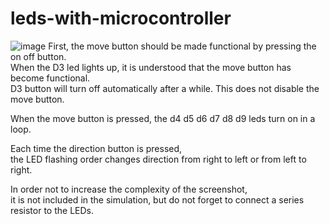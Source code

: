 # leds-with-microcontroller
![image](https://user-images.githubusercontent.com/63459021/124109989-6b84f500-da70-11eb-84da-a8cccf8d6873.png)
First, the move button should be made functional by pressing the on off button. \
When the D3 led lights up, it is understood that the move button has become functional. \
D3 button will turn off automatically after a while. This does not disable the move button.

When the move button is pressed, the d4 d5 d6 d7 d8 d9 leds turn on in a loop.

Each time the direction button is pressed, \
the LED flashing order changes direction from right to left or from left to right.

In order not to increase the complexity of the screenshot, \
it is not included in the simulation, but do not forget to connect a series resistor to the LEDs.
